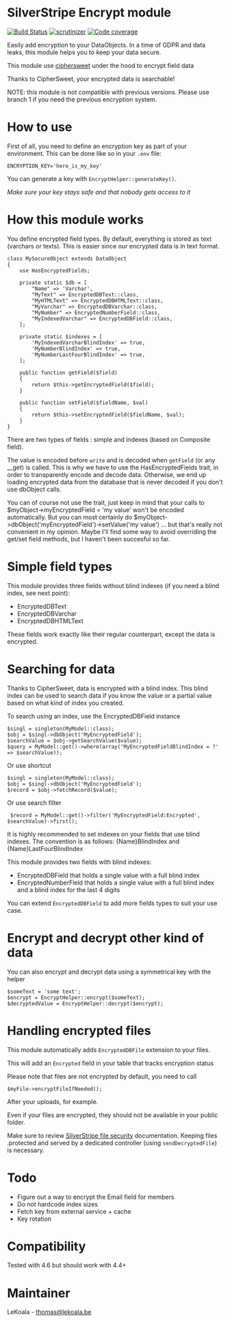 SilverStripe Encrypt module
==================
[![Build Status](https://travis-ci.com/lekoala/silverstripe-encrypt.svg?branch=master)](https://travis-ci.com/lekoala/silverstripe-encrypt/)
[![scrutinizer](https://scrutinizer-ci.com/g/lekoala/silverstripe-encrypt/badges/quality-score.png?b=master)](https://scrutinizer-ci.com/g/lekoala/silverstripe-encrypt/)
[![Code coverage](https://codecov.io/gh/lekoala/silverstripe-encrypt/branch/master/graph/badge.svg)](https://codecov.io/gh/lekoala/silverstripe-encrypt)

Easily add encryption to your DataObjects. In a time of GDPR and data leaks, this module helps you to keep your data secure.

This module use [ciphersweet](https://github.com/paragonie/ciphersweet) under the hood to encrypt field data

Thanks to CipherSweet, your encrypted data is searchable!

NOTE: this module is not compatible with previous versions. Please use branch 1 if you need the previous encryption system.

How to use
==================

First of all, you need to define an encryption key as part of your environment. This can be done like so in your `.env` file:

    ENCRYPTION_KEY='here_is_my_key'

You can generate a key with `EncryptHelper::generateKey()`.

*Make sure your key stays safe and that nobody gets access to it*

How this module works
==================

You define encrypted field types. By default, everything is stored as text (varchars or texts). This is easier since our encrypted
data is in text format.

    class MySecureObject extends DataObject
    {
        use HasEncryptedFields;

        private static $db = [
            "Name" => 'Varchar',
            "MyText" => EncryptedDBText::class,
            "MyHTMLText" => EncryptedDBHTMLText::class,
            "MyVarchar" => EncryptedDBVarchar::class,
            "MyNumber" => EncryptedNumberField::class,
            "MyIndexedVarchar" => EncryptedDBField::class,
        ];

        private static $indexes = [
            'MyIndexedVarcharBlindIndex' => true,
            'MyNumberBlindIndex' => true,
            'MyNumberLastFourBlindIndex' => true,
        ];

        public function getField($field)
        {
            return $this->getEncryptedField($field);
        }

        public function setField($fieldName, $val)
        {
            return $this->setEncryptedField($fieldName, $val);
        }
    }

There are two types of fields : simple and indexes (based on Composite field).

The value is encoded before `write` and is decoded when `getField` (or any __get) is called.
This is why we have to use the HasEncryptedFields trait, in order to transparently encode and decode data.
Otherwise, we end up loading encrypted data from the database that is never decoded if you don't
use dbObject calls.

You can of course not use the trait, just keep in mind that your calls to $myObject->myEncryptedField = 'my value'
won't be encoded automatically. But you can most certainly do $myObject->dbObject('myEncryptedField')->setValue('my value') ...
but that's really not convenient in my opinion.
Maybe I'll find some way to avoid overriding the get/set field methods, but I haven't been succesful so far.

Simple field types
==================

This module provides three fields without blind indexes (if you need a blind index, see next point):
- EncryptedDBText
- EncryptedDBVarchar
- EncryptedDBHTMLText

These fields work exactly like their regular counterpart, except the data is encrypted.

Searching for data
==================

Thanks to CipherSweet, data is encrypted with a blind index. This blind index can be used to search data if you know the value
or a partial value based on what kind of index you created.

To search using an index, use the EncryptedDBField instance

    $singl = singleton(MyModel::class);
    $obj = $singl->dbObject('MyEncryptedField');
    $searchValue = $obj->getSearchValue($value);
    $query = MyModel::get()->where(array('MyEncryptedFieldBlindIndex = ?' => $searchValue));

Or use shortcut

    $singl = singleton(MyModel::class);
    $obj = $singl->dbObject('MyEncryptedField');
    $record = $obj->fetchRecord($value);

Or use search filter

     $record = MyModel::get()->filter('MyEncryptedField:Encrypted', $searchValue)->first();

It is highly recommended to set indexes on your fields that use blind indexes. The convention is as follows:
{Name}BlindIndex and {Name}LastFourBlindIndex

This module provides two fields with blind indexes:
- EncryptedDBField that holds a single value with a full blind index
- EncryptedNumberField that holds a single value with a full blind index and a blind index for the last 4 digits

You can extend `EncryptedDBField` to add more fields types to suit your use case.

Encrypt and decrypt other kind of data
==================

You can also encrypt and decrypt data using a symmetrical key with the helper

    $someText = 'some text';
    $encrypt = EncryptHelper::encrypt($someText);
    $decryptedValue = EncryptHelper::decrypt($encrypt);

Handling encrypted files
==================

This module automatically adds `EncryptedDBFile` extension to your files.

This will add an `Encrypted` field in your table that tracks encryption status

Please note that files are not encrypted by default, you need to call

    $myFile->encryptFileIfNeeded();

After your uploads, for example.

Even if your files are encrypted, they should not be available in your public folder.

Make sure to review [SilverStripe file security](https://docs.silverstripe.org/en/4/developer_guides/files/file_security/) documentation.
Keeping files .protected and served by a dedicated controller (using `sendDecryptedFile`) is necessary.

Todo
==================

- Figure out a way to encrypt the Email field for members
- Do not hardcode index sizes
- Fetch key from external service + cache
- Key rotation

Compatibility
==================

Tested with 4.6 but should work with 4.4+

Maintainer
==================
LeKoala - thomas@lekoala.be
